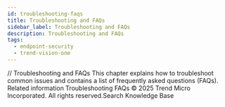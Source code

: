 ```yaml
---
id: troubleshooting-faqs
title: Troubleshooting and FAQs
sidebar_label: Troubleshooting and FAQs
description: Troubleshooting and FAQs
tags:
  - endpoint-security
  - trend-vision-one
---
```


/*<![CDATA[*/ $('#title').html($('meta[name=map-description]').attr('content')); /*]]>*/ Troubleshooting and FAQs This chapter explains how to troubleshoot common issues and contains a list of frequently asked questions (FAQs). Related information Troubleshooting FAQs © 2025 Trend Micro Incorporated. All rights reserved.Search Knowledge Base